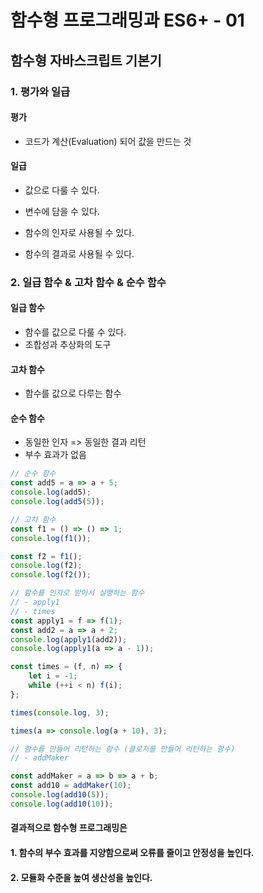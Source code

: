 # 함수형 프로그래밍과 ES6+ - 01

## 함수형 자바스크립트 기본기

### 1. 평가와 일급 

#### 평가

- 코드가 계산(Evaluation) 되어 값을 만드는 것

#### 일급

- 값으로 다룰 수 있다.

- 변수에 담을 수 있다.

- 함수의 인자로 사용될 수 있다.

- 함수의 결과로 사용될 수 있다.



### 2. 일급 함수 & 고차 함수 & 순수 함수

#### 일급 함수

- 함수를 값으로 다룰 수 있다.
- 조합성과 추상화의 도구

#### 고차 함수

- 함수를 값으로 다루는 함수

#### 순수 함수

- 동일한 인자 => 동일한 결과 리턴
- 부수 효과가 없음



```javascript
// 순수 함수
const add5 = a => a + 5;
console.log(add5);
console.log(add5(5));

// 고차 함수
const f1 = () => () => 1;
console.log(f1());

const f2 = f1();
console.log(f2);
console.log(f2());
```



```javascript
// 함수를 인자로 받아서 실행하는 함수
// - apply1
// - times
const apply1 = f => f(1);
const add2 = a => a + 2;
console.log(apply1(add2));
console.log(apply1(a => a - 1));

const times = (f, n) => {
    let i = -1;
    while (++i < n) f(i);
};

times(console.log, 3);

times(a => console.log(a + 10), 3);

// 함수를 만들어 리턴하는 함수 (클로저를 만들어 리턴하는 함수)
// - addMaker

const addMaker = a => b => a + b;
const add10 = addMaker(10);
console.log(add10(5));
console.log(add10(10));
```



#### 결과적으로 함수형 프로그래밍은

#### 1. 함수의 부수 효과를 지양함으로써 오류를 줄이고 안정성을 높인다.

#### 2. 모듈화 수준을 높여 생산성을 높인다.